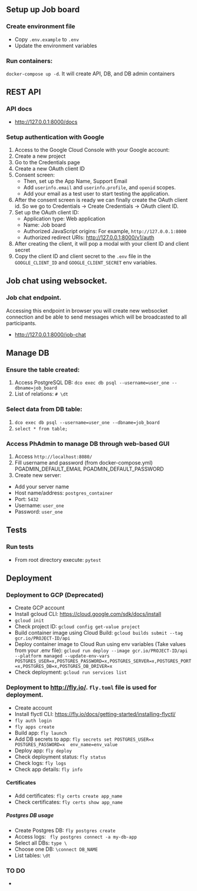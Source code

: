 ## Setup up Job board

### Create environment file
- Copy `.env.example` to `.env`
- Update the environment variables

### Run containers:

`docker-compose up -d`. It will create API, DB, and DB admin containers

## REST API

### API docs

- http://127.0.0.1:8000/docs

### Setup authentication with Google
1. Access to the Google Cloud Console with your Google account:
2. Create a new project
3. Go to the Credentials page
4. Create a new OAuth client ID
5. Consent screen:
   - Then, set up the App Name, Support Email
   - Add `userinfo.email` and `userinfo.profile`, and `openid` scopes.
   - Add your email as a test user to start testing the application.
6. After the consent screen is ready we can finally create the OAuth client id. 
So we go to Credentials -> Create Credentials -> OAuth client ID.
7. Set up the OAuth client ID:
   - Application type: Web application
   - Name: Job board
   - Authorized JavaScript origins: For example, `http://127.0.0.1:8000`
   - Authorized redirect URIs: http://127.0.0.1:8000/v1/auth
8. After creating the client, it will pop a modal with your client ID and client secret
9. Copy the client ID and client secret to the `.env` file in the `GOOGLE_CLIENT_ID` and `GOOGLE_CLIENT_SECRET` env variables.

## Job chat using websocket. 

### Job chat endpoint. 
Accessing this endpoint in browser you will create new websocket connection and be able to send messages 
which will be broadcasted to all participants.

- http://127.0.0.1:8000/job-chat

## Manage DB

### Ensure the table created:

1. Access PostgreSQL DB: `dco exec db psql --username=user_one --dbname=job_board`
2. List of relations: `# \dt`

### Select data from DB table:

1. `dco exec db psql --username=user_one --dbname=job_board`
2. `select * from table;`

### Access PhAdmin to manage DB through web-based GUI
1. Access `http://localhost:8080/`
2. Fill username and password (from docker-compose.yml)
      PGADMIN_DEFAULT_EMAIL
      PGADMIN_DEFAULT_PASSWORD
3. Create new server:
- Add your server name
- Host name/address: `postgres_container`
- Port: `5432`
- Username: `user_one`
- Password: `user_one`

## Tests

### Run tests

- From root directory execute: `pytest`

## Deployment

### Deployment to GCP (Deprecated)
- Create GCP account
- Install gcloud CLI: https://cloud.google.com/sdk/docs/install
- `gcloud init`
- Check project ID: `gcloud config get-value project`
- Build container image using Cloud Build: `gcloud builds submit --tag gcr.io/PROJECT-ID/api`
- Deploy container image to Cloud Run using env variables (Take values from your .env file): 
`gcloud run deploy --image gcr.io/PROJECT-ID/api --platform managed --update-env-vars POSTGRES_USER=x,POSTGRES_PASSWORD=x,POSTGRES_SERVER=x,POSTGRES_PORT=x,POSTGRES_DB=x,POSTGRES_DB_DRIVER=x`
- Check deployment: `gcloud run services list`

### Deployment to http://fly.io/. `fly.toml` file is used for deployment.
- Create account
- Install flyctl CLI: https://fly.io/docs/getting-started/installing-flyctl/
- `fly auth login`
- `fly apps create`
- Build app: `fly launch`
- Add DB secrets to app:
`fly secrets set POSTGRES_USER=x POSTGRES_PASSWORD=x  env_name=env_value`
- Deploy app: `fly deploy`
- Check deployment status: `fly status`
- Check logs: `fly logs`
- Check app details: `fly info`

#### Certificates
- Add certificates: `fly certs create app_name`
- Check certificates: `fly certs show app_name`

##### Postgres DB usage
- Create Postgres DB: `fly postgres create`
- Access logs: ` fly postgres connect -a my-db-app`
- Select all DBs: `type \`
- Choose one DB: `\connect DB_NAME`
- List tables: `\dt`

### TO DO
- 